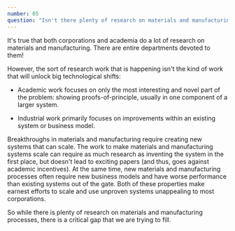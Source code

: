 ```yaml
---
number: 05
question: "Isn't there plenty of research on materials and manufacturing processes already?"
---
```


It's true that both corporations and academia do a lot of research on materials and manufacturing. There are entire departments devoted to them!

However, the sort of research work that is happening isn't the kind of work that will unlock big technological shifts:

- Academic work focuses on only the most interesting and novel part of the problem: showing proofs-of-principle, usually in one component of a larger system.

- Industrial work primarily focuses on improvements within an existing system or business model.

Breakthroughs in materials and manufacturing require creating new systems that can scale. The work to make materials and manufacturing systems scale can require as much research as inventing the system in the first place, but doesn't lead to exciting papers (and thus, goes against academic incentives). At the same time, new materials and manufacturing processes often require new business models and have worse performance than existing systems out of the gate. Both of these properties make earnest efforts to scale and use unproven systems unappealing to most corporations.

So while there is plenty of research on materials and manufacturing processes, there is a critical gap that we are trying to fill.
